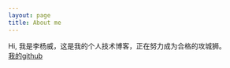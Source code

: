 ```yaml
---
layout: page
title: About me 
---
```


Hi, 我是李杨威，这是我的个人技术博客，正在努力成为合格的攻城狮。</br><a href="https://github.com/cr7aaa">我的github</a></br>



